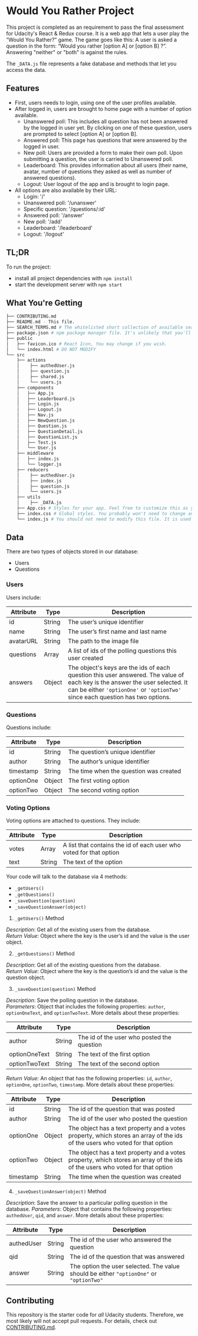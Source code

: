 # Would You Rather Project

This project is completed as an requirement to pass the final assessment for Udacity's React & Redux course. It is a web app that lets a user play the “Would You Rather?” game. The game goes like this: A user is asked a question in the form: “Would you rather [option A] or [option B] ?”. Answering "neither" or "both" is against the rules. 

The `_DATA.js` file represents a fake database and methods that let you access the data. 

## Features

* First, users needs to login, using one of the user profiles available.
* After logged in, users are brought to home page with a number of option available.
  * Unanswered poll: This includes all question has not been answered by the logged in user yet. By clicking on one of these question, users are prompted to select [option A] or [option B].
  * Answered poll: This page has questions that were answered by the logged in user.
  * New poll: Users are provided a form to make their own poll. Upon submitting a question, the user is carried to Unanswered poll.
  * Leaderboard: This provides information about all users (their name, avatar, number of questions they asked as well as number of answered questions).
  * Logout: User logout of the app and is brought to login page.
* All options are also available by their URL:
  * Login: '/'
  * Unanswered poll: '/unanswer'
  * Specific question: '/questions/:id'
  * Answered poll: '/answer'
  * New poll: '/add'
  * Leaderboard: '/leaderboard'
  * Logout: '/logout'

## TL;DR

To run the project:

* install all project dependencies with `npm install`
* start the development server with `npm start`

## What You're Getting
```bash
├── CONTRIBUTING.md
├── README.md - This file.
├── SEARCH_TERMS.md # The whitelisted short collection of available search terms for you to use with your app.
├── package.json # npm package manager file. It's unlikely that you'll need to modify this.
├── public
│   ├── favicon.ico # React Icon, You may change if you wish.
│   └── index.html # DO NOT MODIFY
└── src 
    ├── actions 
    │    ├── authedUser.js 
    │    ├── question.js 
    │    ├── shared.js 
    │    └── users.js 
    ├── components 
    │   ├── App.js 
    │   ├── Leaderboard.js 
    │   ├── Login.js 
    │   ├── Logout.js 
    │   ├── Nav.js
    │   ├── NewQuestion.js
    │   ├── Question.js
    │   ├── QuestionDetail.js
    │   ├── QuestionList.js
    │   ├── Test.js      
    │   └── User.js 
    ├── middleware
    │   ├── index.js 
    │   └── logger.js 
    ├── reducers
    │    ├── authedUser.js 
    │    ├── index.js 
    │    ├── question.js 
    │    └── users.js 
    ├── utils
    │    ├── _DATA.js    
    ├── App.css # Styles for your app. Feel free to customize this as you desire.
    ├── index.css # Global styles. You probably won't need to change anything here.
    └── index.js # You should not need to modify this file. It is used for DOM rendering only.
```

## Data

There are two types of objects stored in our database:

* Users
* Questions

### Users

Users include:

| Attribute    | Type             | Description           |
|-----------------|------------------|-------------------         |
| id                 | String           | The user’s unique identifier |
| name          | String           | The user’s first name  and last name     |
| avatarURL  | String           | The path to the image file |
| questions | Array | A list of ids of the polling questions this user created|
| answers      | Object         |  The object's keys are the ids of each question this user answered. The value of each key is the answer the user selected. It can be either `'optionOne'` or `'optionTwo'` since each question has two options.

### Questions

Questions include:

| Attribute | Type | Description |
|-----------------|------------------|-------------------|
| id                  | String | The question’s unique identifier |
| author        | String | The author’s unique identifier |
| timestamp | String | The time when the question was created|
| optionOne | Object | The first voting option|
| optionTwo | Object | The second voting option|

### Voting Options

Voting options are attached to questions. They include:

| Attribute | Type | Description |
|-----------------|------------------|-------------------|
| votes             | Array | A list that contains the id of each user who voted for that option|
| text                | String | The text of the option |

Your code will talk to the database via 4 methods:

* `_getUsers()`
* `_getQuestions()`
* `_saveQuestion(question)`
* `_saveQuestionAnswer(object)`

1) `_getUsers()` Method

*Description*: Get all of the existing users from the database.  
*Return Value*: Object where the key is the user’s id and the value is the user object.

2) `_getQuestions()` Method

*Description*: Get all of the existing questions from the database.  
*Return Value*: Object where the key is the question’s id and the value is the question object.

3) `_saveQuestion(question)` Method

*Description*: Save the polling question in the database.  
*Parameters*:  Object that includes the following properties: `author`, `optionOneText`, and `optionTwoText`. More details about these properties:

| Attribute | Type | Description |
|-----------------|------------------|-------------------|
| author | String | The id of the user who posted the question|
| optionOneText| String | The text of the first option |
| optionTwoText | String | The text of the second option |

*Return Value*:  An object that has the following properties: `id`, `author`, `optionOne`, `optionTwo`, `timestamp`. More details about these properties:

| Attribute | Type | Description |
|-----------------|------------------|-------------------|
| id | String | The id of the question that was posted|
| author | String | The id of the user who posted the question|
| optionOne | Object | The object has a text property and a votes property, which stores an array of the ids of the users who voted for that option|
| optionTwo | Object | The object has a text property and a votes property, which stores an array of the ids of the users who voted for that option|
|timestamp|String | The time when the question was created|

4) `_saveQuestionAnswer(object)` Method

*Description*: Save the answer to a particular polling question in the database.
*Parameters*: Object that contains the following properties: `authedUser`, `qid`, and `answer`. More details about these properties:

| Attribute | Type | Description |
|-----------------|------------------|-------------------|
| authedUser | String | The id of the user who answered the question|
| qid | String | The id of the question that was answered|
| answer | String | The option the user selected. The value should be either `"optionOne"` or `"optionTwo"`|

## Contributing

This repository is the starter code for *all* Udacity students. Therefore, we most likely will not accept pull requests. For details, check out [CONTRIBUTING.md](https://github.com/udacity/reactnd-project-would-you-rather-starter/blob/master/CONTRIBUTING.md).
